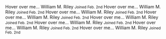 <stellar-grid style="--grid-width: 270px">
	<stellar-button block>
		Hover over me...
		<stellar-tooltip align="top-left">
			<stellar-avatar name="William M. Riley" size="tiny" class="mr2"></stellar-avatar>
			<span>
				William M. Riley
				<small class="db o-70">Joined Feb. 2nd</small>
			</span>
		</stellar-tooltip>
	</stellar-button>
	<stellar-button block>
		Hover over me...
		<stellar-tooltip align="top-center">
			<stellar-avatar name="William M. Riley" size="tiny" class="mr2"></stellar-avatar>
			<span>
				William M. Riley
				<small class="db o-70">Joined Feb. 2nd</small>
			</span>
		</stellar-tooltip>
	</stellar-button>
	<stellar-button block>
		Hover over me...
		<stellar-tooltip align="top-right">
			<stellar-avatar name="William M. Riley" size="tiny" class="mr2"></stellar-avatar>
			<span>
				William M. Riley
				<small class="db o-70">Joined Feb. 2nd</small>
			</span>
		</stellar-tooltip>
	</stellar-button>
	<stellar-button block>
		Hover over me...
		<stellar-tooltip align="middle-left">
			<stellar-avatar name="William M. Riley" size="tiny" class="mr2"></stellar-avatar>
			<span>
				William M. Riley
				<small class="db o-70">Joined Feb. 2nd</small>
			</span>
		</stellar-tooltip>
	</stellar-button>
	<stellar-button block>
		Hover over me...
		<stellar-tooltip align="middle-right">
			<stellar-avatar name="William M. Riley" size="tiny" class="mr2"></stellar-avatar>
			<span>
				William M. Riley
				<small class="db o-70">Joined Feb. 2nd</small>
			</span>
		</stellar-tooltip>
	</stellar-button>
	<stellar-button block>
		Hover over me...
		<stellar-tooltip align="bottom-left">
			<stellar-avatar name="William M. Riley" size="tiny" class="mr2"></stellar-avatar>
			<span>
				William M. Riley
				<small class="db o-70">Joined Feb. 2nd</small>
			</span>
		</stellar-tooltip>
	</stellar-button>
	<stellar-button block>
		Hover over me...
		<stellar-tooltip align="bottom-center">
			<stellar-avatar name="William M. Riley" size="tiny" class="mr2"></stellar-avatar>
			<span>
				William M. Riley
				<small class="db o-70">Joined Feb. 2nd</small>
			</span>
		</stellar-tooltip>
	</stellar-button>
	<stellar-button block>
		Hover over me...
		<stellar-tooltip align="bottom-right">
			<stellar-avatar name="William M. Riley" size="tiny" class="mr2"></stellar-avatar>
			<span>
				William M. Riley
				<small class="db o-70">Joined Feb. 2nd</small>
			</span>
		</stellar-tooltip>
	</stellar-button>
</stellar-grid>
